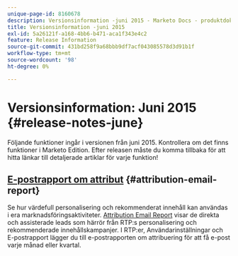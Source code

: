 ```yaml
---
unique-page-id: 8160678
description: Versionsinformation -juni 2015 - Marketo Docs - produktdokumentation
title: Versionsinformation -juni 2015
exl-id: 5a26121f-a168-4bb6-b471-aca1f343e4c2
feature: Release Information
source-git-commit: 431bd258f9a68bbb9df7acf043085578d3d91b1f
workflow-type: tm+mt
source-wordcount: '98'
ht-degree: 0%

---
```


# Versionsinformation: Juni 2015 {#release-notes-june}

Följande funktioner ingår i versionen från juni 2015. Kontrollera om det finns funktioner i Marketo Edition. Efter releasen måste du komma tillbaka för att hitta länkar till detaljerade artiklar för varje funktion!

## [E-postrapport om attribut](/help/marketo/product-docs/web-personalization/reporting-for-web-personalization/email-reports.md) {#attribution-email-report}

Se hur värdefull personalisering och rekommenderat innehåll kan användas i era marknadsföringsaktiviteter. [Attribution Email Report](/help/marketo/product-docs/web-personalization/reporting-for-web-personalization/email-reports.md) visar de direkta och assisterade leads som härrör från RTP:s personalisering och rekommenderade innehållskampanjer. I RTP:er, Användarinställningar och E-postrapport lägger du till e-postrapporten om attribuering för att få e-post varje månad eller kvartal.
